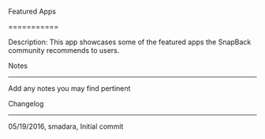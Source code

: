 Featured Apps

===========

Description: This app showcases some of the featured apps the SnapBack community recommends to users.



Notes

----

Add any notes you may find pertinent
 


Changelog

----
05/19/2016, smadara, Initial commit